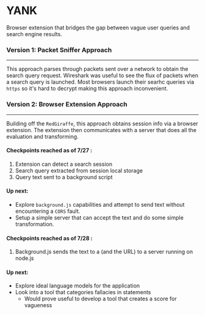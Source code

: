 # YANK

Browser extension that bridges the gap between vague user queries and search engine results.

### Version 1: Packet Sniffer Approach
___
This approach parses through packets sent over a network to obtain the search query request. 
Wireshark was useful to see the flux of packets when a search query is launched.
Most browsers launch their searhc queries via `https` so it's hard to decrypt making this approach inconvenient.
<br>

### Version 2: Browser Extension Approach
___
Building off the `RedGiraffe`, this approach obtains session info via a browser extension. The extension then communicates with a server that does all the evaluation and transforming.

#### Checkpoints reached as of 7/27 :
1) Extension can detect a search session
2) Search query extracted from session local storage
3) Query text sent to a background script

#### Up next:
- Explore `background.js` capabilities and attempt to send text without encountering a `CORS` fault.
- Setup a simple server that can accept the text and do some simple transformation.

#### Checkpoints reached as of 7/28 :
1) Background.js sends the text to a (and the URL) to a server running on node.js

#### Up next:
- Explore ideal language models for the application
- Look into a tool that categories fallacies in statements
  - Would prove useful to develop a tool that creates a score for vagueness

